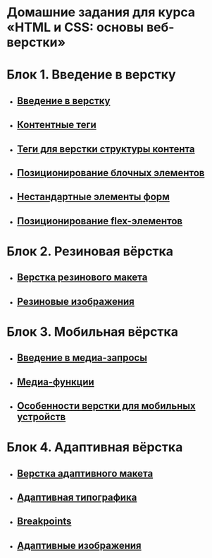 # Домашние задания для курса «HTML и CSS: основы веб-верстки»

# Блок 1. Введение в верстку
- ##  [Введение в верстку](introduction-html-css/)
- ##  [Контентные теги](content-tags/)
- ##  [Теги для верстки структуры контента](content-structure-tags/)
- ##  [Позиционирование блочных элементов](block-elements-positioning/)
- ##  [Нестандартные элементы форм](form-elements/)
- ##  [Позиционирование flex-элементов](flex-elements-positioning/)

# Блок 2. Резиновая вёрстка
- ## [Верстка резинового макета](fluid/)  
- ## [Резиновые изображения](fluid-images/)  

# Блок 3. Мобильная вёрстка
- ## [Введение в медиа-запросы](media-types/)  
- ## [Медиа-функции](media-features/)  
- ## [Особенности верстки для мобильных устройств](mobile-graphic/)  

# Блок 4. Адаптивная вёрстка
- ## [Верстка адаптивного макета](adaptive-layout/)  
- ## [Адаптивная типографика](adaptive-typography/)  
- ## [Breakpoints](breakpoints/)  
- ## [Адаптивные изображения](adaptive-images/)
